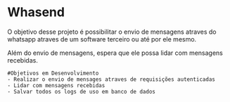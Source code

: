 # Whasend

O objetivo desse projeto é possibilitar o envio de mensagens atraves do whatsapp atraves de um software terceiro ou até por ele mesmo.

Além do envio de mensagens, espera que ele possa lidar com mensagens recebidas. 
    
    #Objetivos em Desenvolvimento
    - Realizar o envio de mensages atraves de requisições autenticadas
    - Lidar com mensagens recebidas
    - Salvar todos os logs de uso em banco de dados
